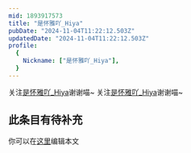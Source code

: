 ```yaml
---
mid: 1893917573
title: "是怀雅吖_Hiya"
pubDate: "2024-11-04T11:22:12.503Z"
updatedDate: "2024-11-04T11:22:12.503Z"
profile:
  {
    Nickname: ["是怀雅吖_Hiya"],
  }
---
```


关注[是怀雅吖_Hiya](https://space.bilibili.com/1893917573)谢谢喵~ 关注[是怀雅吖_Hiya](https://space.bilibili.com/1893917573)谢谢喵~

## 此条目有待补充
你可以在[这里](https://github.com/Yuhanawa/VTuber.ICU-Content/edit/master/v/是怀雅吖_Hiya/index.md)编辑本文
